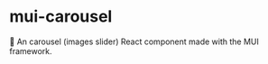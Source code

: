 # mui-carousel
:carousel_horse: An carousel (images slider) React component made with the MUI framework.
